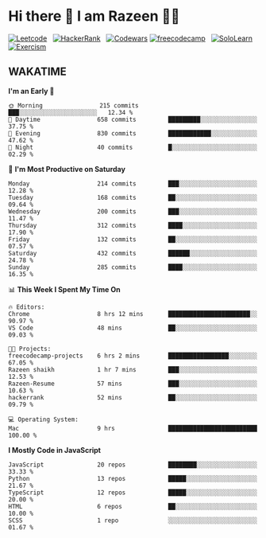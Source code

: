 # Hi there 👋 I am Razeen 👩‍💻


[![Leetcode](https://img.shields.io/badge/-LeetCode-FFA116?style=for-the-badge&logo=LeetCode&logoColor=black)](https://leetcode.com/razeenshaikh/)&nbsp;&nbsp;
[![HackerRank](https://img.shields.io/badge/-Hackerrank-2EC866?style=for-the-badge&logo=HackerRank&logoColor=white)](https://www.hackerrank.com/profile/razeen_m_shaikh)&nbsp;&nbsp;
[![Codewars](https://img.shields.io/badge/Codewars-B1361E?style=for-the-badge&logo=Codewars&logoColor=white)](https://www.codewars.com/users/razeen_shaikh)
[![freecodecamp](https://img.shields.io/badge/freecodecamp-27273D?style=for-the-badge&logo=freecodecamp&logoColor=white)](https://www.freecodecamp.org/razeen)&nbsp;&nbsp;
[![SoloLearn](https://img.shields.io/badge/-Sololearn-3a464b?style=for-the-badge&logo=Sololearn&logoColor=white)](https://www.sololearn.com/en/profile/30940776)&nbsp;&nbsp;
[![Exercism](https://img.shields.io/badge/Exercism-009CAB?style=for-the-badge&logo=exercism&logoColor=white)](https://exercism.org/profiles/Razeen-Shaikh)

## WAKATIME

<!--START_SECTION:waka-->
**I'm an Early 🐤** 

```text
🌞 Morning                215 commits         ███░░░░░░░░░░░░░░░░░░░░░░   12.34 % 
🌆 Daytime                658 commits         █████████░░░░░░░░░░░░░░░░   37.75 % 
🌃 Evening                830 commits         ████████████░░░░░░░░░░░░░   47.62 % 
🌙 Night                  40 commits          █░░░░░░░░░░░░░░░░░░░░░░░░   02.29 % 
```
📅 **I'm Most Productive on Saturday** 

```text
Monday                   214 commits         ███░░░░░░░░░░░░░░░░░░░░░░   12.28 % 
Tuesday                  168 commits         ██░░░░░░░░░░░░░░░░░░░░░░░   09.64 % 
Wednesday                200 commits         ███░░░░░░░░░░░░░░░░░░░░░░   11.47 % 
Thursday                 312 commits         ████░░░░░░░░░░░░░░░░░░░░░   17.90 % 
Friday                   132 commits         ██░░░░░░░░░░░░░░░░░░░░░░░   07.57 % 
Saturday                 432 commits         ██████░░░░░░░░░░░░░░░░░░░   24.78 % 
Sunday                   285 commits         ████░░░░░░░░░░░░░░░░░░░░░   16.35 % 
```


📊 **This Week I Spent My Time On** 

```text
🔥 Editors: 
Chrome                   8 hrs 12 mins       ███████████████████████░░   90.97 % 
VS Code                  48 mins             ██░░░░░░░░░░░░░░░░░░░░░░░   09.03 % 

🐱‍💻 Projects: 
freecodecamp-projects    6 hrs 2 mins        █████████████████░░░░░░░░   67.05 % 
Razeen shaikh            1 hr 7 mins         ███░░░░░░░░░░░░░░░░░░░░░░   12.53 % 
Razeen-Resume            57 mins             ███░░░░░░░░░░░░░░░░░░░░░░   10.63 % 
hackerrank               52 mins             ██░░░░░░░░░░░░░░░░░░░░░░░   09.79 % 

💻 Operating System: 
Mac                      9 hrs               █████████████████████████   100.00 % 
```

**I Mostly Code in JavaScript** 

```text
JavaScript               20 repos            ████████░░░░░░░░░░░░░░░░░   33.33 % 
Python                   13 repos            █████░░░░░░░░░░░░░░░░░░░░   21.67 % 
TypeScript               12 repos            █████░░░░░░░░░░░░░░░░░░░░   20.00 % 
HTML                     6 repos             ██░░░░░░░░░░░░░░░░░░░░░░░   10.00 % 
SCSS                     1 repo              ░░░░░░░░░░░░░░░░░░░░░░░░░   01.67 % 
```




<!--END_SECTION:waka-->
